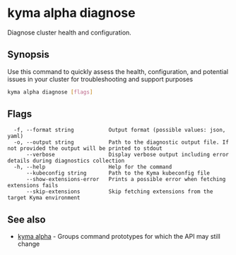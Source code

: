 # kyma alpha diagnose

Diagnose cluster health and configuration.

## Synopsis

Use this command to quickly assess the health, configuration, and potential issues in your cluster for troubleshooting and support purposes

```bash
kyma alpha diagnose [flags]
```

## Flags

```text
  -f, --format string           Output format (possible values: json, yaml)
  -o, --output string           Path to the diagnostic output file. If not provided the output will be printed to stdout
      --verbose                 Display verbose output including error details during diagnostics collection
  -h, --help                    Help for the command
      --kubeconfig string       Path to the Kyma kubeconfig file
      --show-extensions-error   Prints a possible error when fetching extensions fails
      --skip-extensions         Skip fetching extensions from the target Kyma environment
```

## See also

* [kyma alpha](kyma_alpha.md) - Groups command prototypes for which the API may still change
